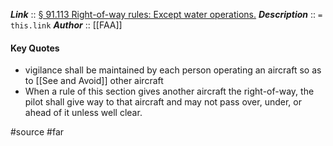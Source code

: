 ***Link***      :: [§ 91.113 Right-of-way rules: Except water operations.](https://www.ecfr.gov/current/title-14/chapter-I/subchapter-F/part-91/subpart-B/subject-group-ECFRe4c59b5f5506932/section-91.113)
***Description***      :: `= this.link`
***Author*** :: [[FAA]]

#### Key Quotes
* vigilance shall be maintained by each person operating an aircraft so as to [[See and Avoid]] other aircraft
* When a rule of this section gives another aircraft the right-of-way, the pilot shall give way to that aircraft and may not pass over, under, or ahead of it unless well clear.

#source #far